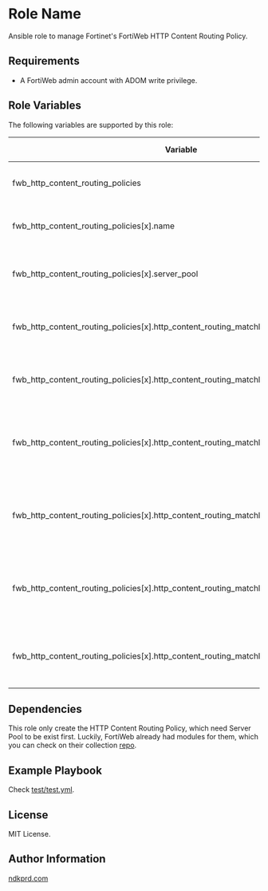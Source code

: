 Role Name
=========

Ansible role to manage Fortinet's FortiWeb HTTP Content Routing Policy.

Requirements
------------

- A FortiWeb admin account with ADOM write privilege.

Role Variables
--------------

The following variables are supported by this role:

| Variable | Type | Default Value | Description |
| --- | --- | --- | --- |
| fwb_http_content_routing_policies | dict | {} | HTTP Content Routing Policies. |
| fwb_http_content_routing_policies[x].name | str | "" | HTTP Content Routing Policy name. |
| fwb_http_content_routing_policies[x].server_pool | str | "" | HTTP Content Routing Policy server pool name. |
| fwb_http_content_routing_policies[x].http_content_routing_matchlist | array | [] | HTTP Content Routing Policy matchlist. |
| fwb_http_content_routing_policies[x].http_content_routing_matchlist[y].id | str | "" | HTTP Content Routing Policy matchlist id. |
| fwb_http_content_routing_policies[x].http_content_routing_matchlist[y].match_object | str | "http-host" | HTTP Content Routing Policy matchlist match object. |
| fwb_http_content_routing_policies[x].http_content_routing_matchlist[y].match_condition | str | "match-begin" | HTTP Content Routing Policy matchlist match condition. |
| fwb_http_content_routing_policies[x].http_content_routing_matchlist[y].match_expression | str | "" | HTTP Content Routing Policy matchlist match expression. |
| fwb_http_content_routing_policies[x].http_content_routing_matchlist[y].concatenate | str | "and" | HTTP Content Routing Policy matchlist concatenate. |

Dependencies
------------

This role only create the HTTP Content Routing Policy, which need Server Pool to be exist first. Luckily, FortiWeb already had modules for them, which you can check on their collection [repo](https://github.com/fortinet-ansible-dev/ansible-galaxy-fortiweb-collection).

Example Playbook
----------------

Check [test/test.yml](test/test.yml).

License
-------

MIT License.

Author Information
------------------

[ndkprd.com](ndkprd.com)